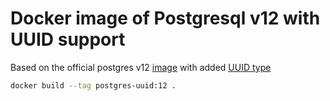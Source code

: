 # Docker image of Postgresql v12 with UUID support

Based on the official postgres v12 [image](https://hub.docker.com/_/postgres) with added [UUID type](https://hub.docker.com/_/postgres)

```sh
docker build --tag postgres-uuid:12 .
```
